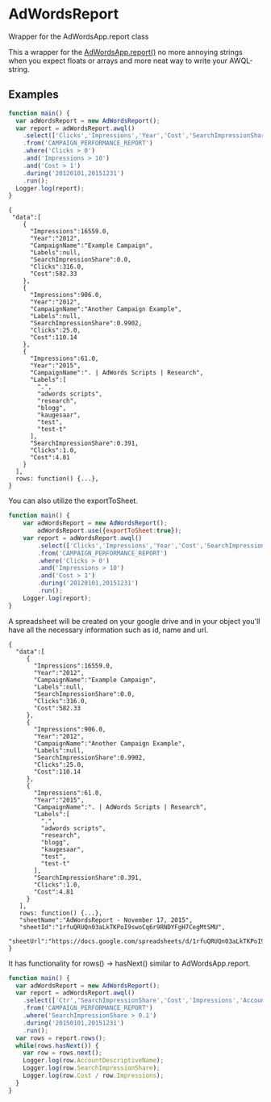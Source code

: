 # AdWordsReport
Wrapper for the AdWordsApp.report class

This a  wrapper for the [AdWordsApp.report()](https://developers.google.com/adwords/scripts/docs/reference/adwordsapp/adwordsapp_report) no more annoying strings when you expect floats or arrays and more neat way to write your AWQL-string.

## Examples

```javascript
function main() {
  var adWordsReport = new AdWordsReport();
  var report = adWordsReport.awql()
    .select(['Clicks','Impressions','Year','Cost','SearchImpressionShare','Labels','CampaignName'])
    .from('CAMPAIGN_PERFORMANCE_REPORT')
    .where('Clicks > 0')
    .and('Impressions > 10')
    .and('Cost > 1')
    .during('20120101,20151231')
    .run();
  Logger.log(report);
}
```

```
{  
 "data":[  
    {  
      "Impressions":16559.0,
      "Year":"2012",
      "CampaignName":"Example Campaign",
      "Labels":null,
      "SearchImpressionShare":0.0,
      "Clicks":316.0,
      "Cost":582.33
    },
    {  
      "Impressions":906.0,
      "Year":"2012",
      "CampaignName":"Another Campaign Example",
      "Labels":null,
      "SearchImpressionShare":0.9902,
      "Clicks":25.0,
      "Cost":110.14
    },
    {  
      "Impressions":61.0,
      "Year":"2015",
      "CampaignName":". | AdWords Scripts | Research",
      "Labels":[  
        ".",
        "adwords scripts",
        "research",
        "blogg",
        "kaugesaar",
        "test",
        "test-t"
      ],
      "SearchImpressionShare":0.391,
      "Clicks":1.0,
      "Cost":4.81
    }
  ],
  rows: function() {...},
}
```

You can also utilize the exportToSheet.

```javascript
function main() {
    var adWordsReport = new AdWordsReport();
        adWordsReport.use({exportToSheet:true});
    var report = adWordsReport.awql()
        .select(['Clicks','Impressions','Year','Cost','SearchImpressionShare','Labels','CampaignName'])
        .from('CAMPAIGN_PERFORMANCE_REPORT')
        .where('Clicks > 0')
        .and('Impressions > 10')
        .and('Cost > 1')
        .during('20120101,20151231')
        .run();
    Logger.log(report);
}
```

A spreadsheet will be created on your google drive and in your object you'll have all the necessary information such as id, name and url.

```
{  
  "data":[  
     {  
       "Impressions":16559.0,
       "Year":"2012",
       "CampaignName":"Example Campaign",
       "Labels":null,
       "SearchImpressionShare":0.0,
       "Clicks":316.0,
       "Cost":582.33
     },
     {  
       "Impressions":906.0,
       "Year":"2012",
       "CampaignName":"Another Campaign Example",
       "Labels":null,
       "SearchImpressionShare":0.9902,
       "Clicks":25.0,
       "Cost":110.14
     },
     {  
       "Impressions":61.0,
       "Year":"2015",
       "CampaignName":". | AdWords Scripts | Research",
       "Labels":[  
         ".",
         "adwords scripts",
         "research",
         "blogg",
         "kaugesaar",
         "test",
         "test-t"
       ],
       "SearchImpressionShare":0.391,
       "Clicks":1.0,
       "Cost":4.81
     }
   ],
   rows: function() {...},
   "sheetName":"AdWordsReport - November 17, 2015",
   "sheetId":"1rfuQRUQn03aLkTKPoI9swoCq6r9RNDYFgH7CegMtSMU",
   "sheetUrl":"https://docs.google.com/spreadsheets/d/1rfuQRUQn03aLkTKPoI9swoCq6r9RNDYFgH7CegMtSMU/edit"
}
```

It has functionality for rows() -> hasNext() similar to AdWordsApp.report.

```javascript
function main() {  
  var adWordsReport = new AdWordsReport();
  var report = adWordsReport.awql()
    .select(['Ctr','SearchImpressionShare','Cost','Impressions','AccountDescriptiveName'])
    .from('CAMPAIGN_PERFORMANCE_REPORT')
    .where('SearchImpressionShare > 0.1')
    .during('20150101,20151231')
    .run();
  var rows = report.rows();
  while(rows.hasNext()) {
    var row = rows.next();
    Logger.log(row.AccountDescriptiveName);
    Logger.log(row.SearchImpressionShare);
    Logger.log(row.Cost / row.Impressions);
  }
}
```
